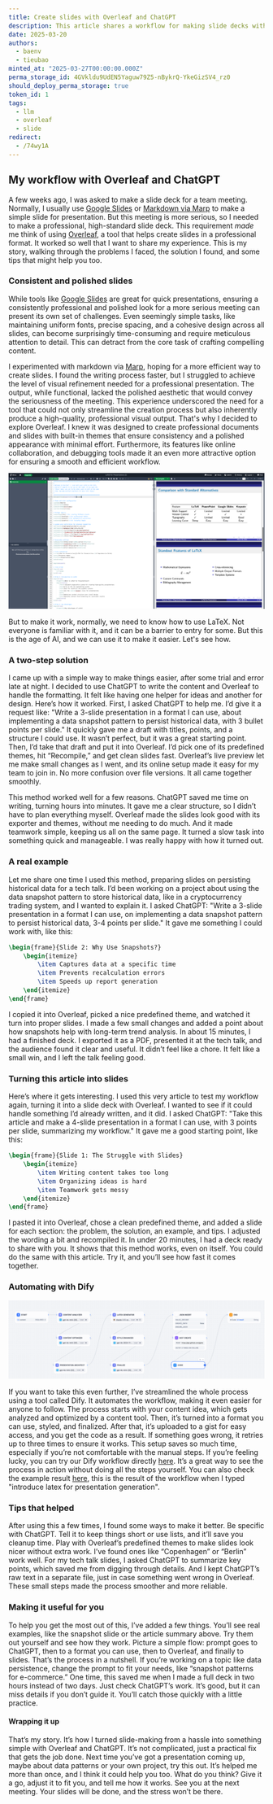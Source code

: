 ```yaml
---
title: Create slides with Overleaf and ChatGPT
description: This article shares a workflow for making slide decks with Overleaf and ChatGPT. It solves issues like slow content creation using ChatGPT and formats with Overleaf’s themes. It includes examples, tips, and a Dify automation for engineers.
date: 2025-03-20
authors:
  - baenv
  - tieubao
minted_at: "2025-03-27T00:00:00.000Z"
perma_storage_id: 4GVkldu9UdEN5Yaguw79Z5-nBykrQ-YkeGizSV4_rz0
should_deploy_perma_storage: true
token_id: 1
tags:
  - llm
  - overleaf
  - slide
redirect:
  - /74wy1A
---
```


## My workflow with Overleaf and ChatGPT

A few weeks ago, I was asked to make a slide deck for a team meeting. Normally, I usually use [Google Slides](https://workspace.google.com/products/slides/) or [Markdown via Marp](https://marp.app/) to make a simple slide for presentation. But this meeting is more serious, so I needed to make a professional, high-standard slide deck. This requirement _made_ me think of using [Overleaf](https://www.overleaf.com/), a tool that helps create slides in a professional format. It worked so well that I want to share my experience. This is my story, walking through the problems I faced, the solution I found, and some tips that might help you too.

### Consistent and polished slides

While tools like [Google Slides](https://workspace.google.com/products/slides/) are great for quick presentations, ensuring a consistently professional and polished look for a more serious meeting can present its own set of challenges. Even seemingly simple tasks, like maintaining uniform fonts, precise spacing, and a cohesive design across all slides, can become surprisingly time-consuming and require meticulous attention to detail. This can detract from the core task of crafting compelling content.

I experimented with markdown via [Marp](https://marp.app/), hoping for a more efficient way to create slides. I found the writing process faster, but I struggled to achieve the level of visual refinement needed for a professional presentation. The output, while functional, lacked the polished aesthetic that would convey the seriousness of the meeting. This experience underscored the need for a tool that could not only streamline the creation process but also inherently produce a high-quality, professional visual output. That's why I decided to explore Overleaf. I knew it was designed to create professional documents and slides with built-in themes that ensure consistency and a polished appearance with minimal effort. Furthermore, its features like online collaboration, and debugging tools made it an even more attractive option for ensuring a smooth and efficient workflow.

![Overleaf](assets/overleaf.png)

But to make it work, normally, we need to know how to use LaTeX. Not everyone is familiar with it, and it can be a barrier to entry for some. But this is the age of AI, and we can use it to make it easier. Let's see how.

### A two-step solution

I came up with a simple way to make things easier, after some trial and error late at night. I decided to use ChatGPT to write the content and Overleaf to handle the formatting. It felt like having one helper for ideas and another for design. Here’s how it worked. First, I asked ChatGPT to help me. I’d give it a request like: "Write a 3-slide presentation in a format I can use, about implementing a data snapshot pattern to persist historical data, with 3 bullet points per slide." It quickly gave me a draft with titles, points, and a structure I could use. It wasn’t perfect, but it was a great starting point. Then, I’d take that draft and put it into Overleaf. I’d pick one of its predefined themes, hit “Recompile,” and get clean slides fast. Overleaf’s live preview let me make small changes as I went, and its online setup made it easy for my team to join in. No more confusion over file versions. It all came together smoothly.

This method worked well for a few reasons. ChatGPT saved me time on writing, turning hours into minutes. It gave me a clear structure, so I didn’t have to plan everything myself. Overleaf made the slides look good with its exporter and themes, without me needing to do much. And it made teamwork simple, keeping us all on the same page. It turned a slow task into something quick and manageable. I was really happy with how it turned out.

### A real example

Let me share one time I used this method, preparing slides on persisting historical data for a tech talk. I’d been working on a project about using the data snapshot pattern to store historical data, like in a cryptocurrency trading system, and I wanted to explain it. I asked ChatGPT: "Write a 3-slide presentation in a format I can use, on implementing a data snapshot pattern to persist historical data, 3-4 points per slide." It gave me something I could work with, like this:

```latex
\begin{frame}{Slide 2: Why Use Snapshots?}
    \begin{itemize}
        \item Captures data at a specific time
        \item Prevents recalculation errors
        \item Speeds up report generation
    \end{itemize}
\end{frame}
```

I copied it into Overleaf, picked a nice predefined theme, and watched it turn into proper slides. I made a few small changes and added a point about how snapshots help with long-term trend analysis. In about 15 minutes, I had a finished deck. I exported it as a PDF, presented it at the tech talk, and the audience found it clear and useful. It didn’t feel like a chore. It felt like a small win, and I left the talk feeling good.

### Turning this article into slides

Here’s where it gets interesting. I used this very article to test my workflow again, turning it into a slide deck with Overleaf. I wanted to see if it could handle something I’d already written, and it did. I asked ChatGPT: "Take this article and make a 4-slide presentation in a format I can use, with 3 points per slide, summarizing my workflow." It gave me a good starting point, like this:

```latex
\begin{frame}{Slide 1: The Struggle with Slides}
    \begin{itemize}
        \item Writing content takes too long
        \item Organizing ideas is hard
        \item Teamwork gets messy
    \end{itemize}
\end{frame}
```

I pasted it into Overleaf, chose a clean predefined theme, and added a slide for each section: the problem, the solution, an example, and tips. I adjusted the wording a bit and recompiled it. In under 20 minutes, I had a deck ready to share with you. It shows that this method works, even on itself. You could do the same with this article. Try it, and you’ll see how fast it comes together.

### Automating with Dify

![Workflow](assets/workflow.png)

If you want to take this even further, I’ve streamlined the whole process using a tool called Dify. It automates the workflow, making it even easier for anyone to follow. The process starts with your content idea, which gets analyzed and optimized by a content tool. Then, it’s turned into a format you can use, styled, and finalized. After that, it’s uploaded to a gist for easy access, and you get the code as a result. If something goes wrong, it retries up to three times to ensure it works. This setup saves so much time, especially if you’re not comfortable with the manual steps. If you’re feeling lucky, you can try our Dify workflow directly [here](https://prompt.d.foundation/app/eb483740-3915-4aea-9fc4-5c50eb4700f5/workflow). It’s a great way to see the process in action without doing all the steps yourself. You can also check the example result [here](https://www.overleaf.com/read/jhywvqsdvwxk#8a280e), this is the result of the workflow when I typed "introduce latex for presentation generation".

### Tips that helped

After using this a few times, I found some ways to make it better. Be specific with ChatGPT. Tell it to keep things short or use lists, and it’ll save you cleanup time. Play with Overleaf’s predefined themes to make slides look nicer without extra work. I’ve found ones like “Copenhagen” or “Berlin” work well. For my tech talk slides, I asked ChatGPT to summarize key points, which saved me from digging through details. And I kept ChatGPT’s raw text in a separate file, just in case something went wrong in Overleaf. These small steps made the process smoother and more reliable.

### Making it useful for you

To help you get the most out of this, I’ve added a few things. You’ll see real examples, like the snapshot slide or the article summary above. Try them out yourself and see how they work. Picture a simple flow: prompt goes to ChatGPT, then to a format you can use, then to Overleaf, and finally to slides. That’s the process in a nutshell. If you’re working on a topic like data persistence, change the prompt to fit your needs, like “snapshot patterns for e-commerce.” One time, this saved me when I made a full deck in two hours instead of two days. Just check ChatGPT’s work. It’s good, but it can miss details if you don’t guide it. You’ll catch those quickly with a little practice.

#### Wrapping it up

That’s my story. It’s how I turned slide-making from a hassle into something simple with Overleaf and ChatGPT. It’s not complicated, just a practical fix that gets the job done. Next time you’ve got a presentation coming up, maybe about data patterns or your own project, try this out. It’s helped me more than once, and I think it could help you too. What do you think? Give it a go, adjust it to fit you, and tell me how it works. See you at the next meeting. Your slides will be done, and the stress won’t be there.
